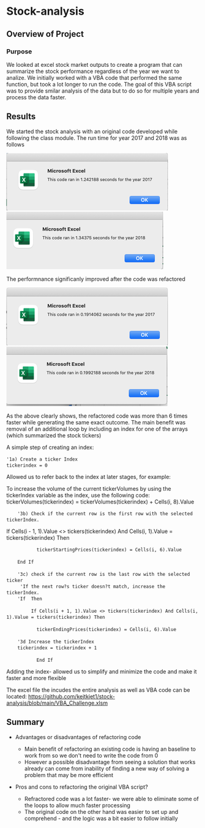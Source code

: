 # Stock-analysis

## Overview of Project

### Purpose

We looked at excel stock market outputs to create a program that can summarize the stock performance regardless of the year we want to analize. We initially worked with a VBA code that performed the same function, but took a lot longer to run the code. The goal of this VBA script was to provide smilar analysis of the data but to do so for multiple years and process the data faster. 
## Results


We started the stock analysis with an original code developed while following the class module. The run time for year 2017 and 2018 was as follows

![2017_originalcode.png](https://github.com/kejtkjet1/stock-analysis/blob/main/resources/2017_originalcode.png)
![2018_originalcode.png](https://github.com/kejtkjet1/stock-analysis/blob/main/resources/2018_originalcode.png)

The performnance significanly improved after the code was refactored

![VBA_Challenge_2017.png](https://github.com/kejtkjet1/stock-analysis/blob/main/resources/VBA_Challenge_2017.png)
![VBA_Challenge_2018.png](https://github.com/kejtkjet1/stock-analysis/blob/main/resources/VBA_Challenge_2018.png)

As the above clearly shows, the refactored code was more than 6 times faster while generating the same exact outcome. The main benefit was removal of an additional loop by including an index for one of the arrays (which summarized the stock tickers)

A simple step of creating an index:

    '1a) Create a ticker Index
    tickerindex = 0

Allowed us to refer back to the index at later stages, for example:

To increase the volume of the current tickerVolumes by using the tickerIndex variable as the index, use the following code:
tickerVolumes(tickerindex) = tickerVolumes(tickerindex) + Cells(i, 8).Value

        
        '3b) Check if the current row is the first row with the selected tickerIndex.

   
 If Cells(i - 1, 1).Value <> tickers(tickerindex) And Cells(i, 1).Value = tickers(tickerindex) Then

               tickerStartingPrices(tickerindex) = Cells(i, 6).Value
            
        End If
        
        '3c) check if the current row is the last row with the selected ticker
         'If the next row?s ticker doesn?t match, increase the tickerIndex.
        'If  Then
            
             If Cells(i + 1, 1).Value <> tickers(tickerindex) And Cells(i, 1).Value = tickers(tickerindex) Then

               tickerEndingPrices(tickerindex) = Cells(i, 6).Value
               
        '3d Increase the tickerIndex
        tickerindex = tickerindex + 1
               
               End If

Adding the index- allowed us to simplify and minimize the code and make it faster and more flexible

The excel file the incudes the entire analysis as well as VBA code can be located: https://github.com/kejtkjet1/stock-analysis/blob/main/VBA_Challenge.xlsm

## Summary

- Advantages or disadvantages of refactoring code

  - Main benefit of refactoring an existing code is having an baseline to work from so we don't need to write the code from 0
  - However a possible disadvantage from seeing a solution that works already can come from inability of finding a new way of solving a problem that may be more efficient



- Pros and cons to refactoring the original VBA script?

  - Refractored code was a lot faster- we were able to eliminate some of the loops to allow much faster processing
  - The original code on the other hand was easier to set up and comprehend - and the logic was a bit easier to follow initially
